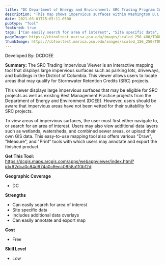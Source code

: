 ```yaml
---
title: "DC Department of Energy and Environment: SRC Trading Program Impervious Viewer"
description: "This map shows impervious surfaces within Washington D.C. intended to help users recognize areas where SRC practices can be implemented."
date: 2021-03-01T15:05:11-0500
pubtype: "Tool"
featured: true
tags: ["Can easily search for area of interest", "Site specific data", "Includes additional data overlays", "Can easily annotate and export map"]
pageImage: https://cbtooltest.marisa.psu.edu/images/scaled_250_400/TOOLID_45.2_ScreenCapture-1.png
thumbImage: https://cbtooltest.marisa.psu.edu/images/scaled_156_250/TOOLID_45.2_ScreenCapture-1.png
---
```

Developed By: DCDOEE

**Summary:** The SRC Trading Impervious Viewer is an interactive mapping tool that displays large impervious surfaces such as parking lots, driveways, and buildings in the District of Columbia. This viewer allows users to locate areas that may qualify for Stormwater Retention Credits (SRC) projects. 

This viewer displays large impervious surfaces that may be eligible for SRC projects as well as existing Best Management Practice projects from the Department of Energy and Environment (DOEE). However, users should be aware that impervious areas have not been vetted for their suitability for SRC projects. 

To view areas of impervious surfaces, the user must first either navigate to, or search for an area of interest. Users may also view additional data layers such as wetlands, watersheds, and combined sewer areas, or upload their own GIS data. This easy-to-use mapping tool also offers various "Draw", "Measure", and "Print" tools with which users may annotate and export the finished product.

__**Get This Tool:**__ https://dcgis.maps.arcgis.com/apps/webappviewer/index.html?id=92dca0c84d974a0c9ecc0858a110bf2d


__**Geographic Coverage**__
- DC

__**Strengths**__
-  Can easily search for area of interest
-   Site specific data
-   Includes additional data overlays
-   Can easily annotate and export map

__**Cost**__
- Free

__**Skill Level**__
- Low
